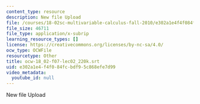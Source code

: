 ```yaml
---
content_type: resource
description: New file Upload
file: /courses/18-02sc-multivariable-calculus-fall-2010/e302a1e4f4f084fcbdf95c868efe7d99_ocw-18_02-f07-lec02_220k.srt
file_size: 46711
file_type: application/x-subrip
learning_resource_types: []
license: https://creativecommons.org/licenses/by-nc-sa/4.0/
ocw_type: OCWFile
resourcetype: Other
title: ocw-18_02-f07-lec02_220k.srt
uid: e302a1e4-f4f0-84fc-bdf9-5c868efe7d99
video_metadata:
  youtube_id: null
---
```

New file Upload